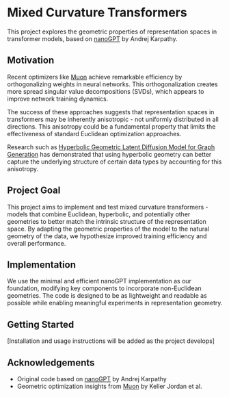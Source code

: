 # Mixed Curvature Transformers

This project explores the geometric properties of representation spaces in transformer models, based on [nanoGPT](https://github.com/karpathy/nanoGPT) by Andrej Karpathy.

## Motivation

Recent optimizers like [Muon](https://github.com/KellerJordan/Muon) achieve remarkable efficiency by orthogonalizing weights in neural networks. This orthogonalization creates more spread singular value decompositions (SVDs), which appears to improve network training dynamics.

The success of these approaches suggests that representation spaces in transformers may be inherently anisotropic - not uniformly distributed in all directions. This anisotropy could be a fundamental property that limits the effectiveness of standard Euclidean optimization approaches.

Research such as [Hyperbolic Geometric Latent Diffusion Model for Graph Generation](https://arxiv.org/abs/2405.03188) has demonstrated that using hyperbolic geometry can better capture the underlying structure of certain data types by accounting for this anisotropy.

## Project Goal

This project aims to implement and test mixed curvature transformers - models that combine Euclidean, hyperbolic, and potentially other geometries to better match the intrinsic structure of the representation space. By adapting the geometric properties of the model to the natural geometry of the data, we hypothesize improved training efficiency and overall performance.

## Implementation

We use the minimal and efficient nanoGPT implementation as our foundation, modifying key components to incorporate non-Euclidean geometries. The code is designed to be as lightweight and readable as possible while enabling meaningful experiments in representation geometry.

## Getting Started

[Installation and usage instructions will be added as the project develops]

## Acknowledgements

- Original code based on [nanoGPT](https://github.com/karpathy/nanoGPT) by Andrej Karpathy
- Geometric optimization insights from [Muon](https://github.com/KellerJordan/Muon) by Keller Jordan et al.
